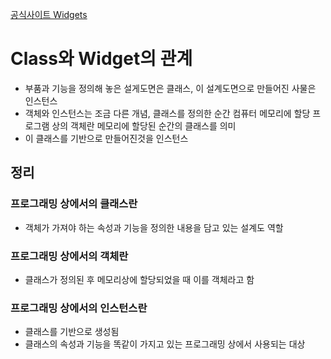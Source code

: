[공식사이트 Widgets](https://docs.flutter.dev/ui/widgets)

# Class와 Widget의 관계
- 부품과 기능을 정의해 놓은 설게도면은 클래스, 이 설계도면으로 만들어진 사물은 인스턴스
- 객체와 인스턴스는 조금 다른 개념, 클래스를 정의한 순간 컴퓨터 메모리에 할당 프로그램 상의 객체란 메모리에 할당된 순간의 클래스를 의미
- 이 클래스를 기반으로 만들어진것을 인스턴스 

## 정리

### 프로그래밍 상에서의 클래스란
- 객체가 가져야 하는 속성과 기능을 정의한 내용을 담고 있는 설계도 역할

### 프로그래밍 상에서의 객체란
- 클래스가 정의된 후 메모리상에 할당되었을 때 이를 객체라고 함

### 프로그래밍 상에서의 인스턴스란
- 클래스를 기반으로 생성됨
- 클래스의 속성과 기능을 똑같이 가지고 있는 프로그래밍 상에서 사용되는 대상
